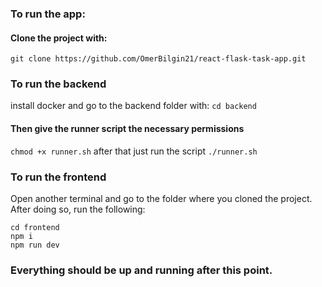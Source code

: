 ### To run the app:

#### Clone the project with: 
`git clone https://github.com/OmerBilgin21/react-flask-task-app.git`  

### To run the backend
install docker
and go to the backend folder with: `cd backend`  

#### Then give the runner script the necessary permissions  
`chmod +x runner.sh`
after that just run the script
`./runner.sh`

### To run the frontend
Open another terminal and go to the folder where you cloned the project. After doing so, run the following:
```
cd frontend
npm i
npm run dev
```  

### Everything should be up and running after this point.
